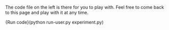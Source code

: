 The code file on the left is there for you to play with. Feel free to come back to this page and play with it at any time.

{Run code}(python run-user.py experiment.py)

